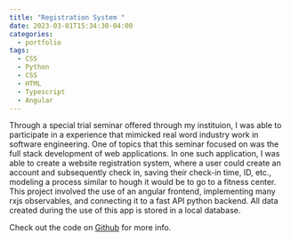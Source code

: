 ```yaml
---
title: "Registration System "
date: 2023-03-01T15:34:30-04:00
categories:
  - portfolio
tags:
  - CSS
  - Python
  - CSS
  - HTML
  - Typescript
  - Angular
---
```


Through a special trial seminar offered through my instituion, I was able to participate in a experience that mimicked real word industry work in software engineering. One of topics that this seminar focused on was the full stack development of web applications. In one such application, I was able to create a website registration system, where a user could create an account and subsequently check in, saving their check-in time, ID, etc., modeling a process similar to hough it would be to go to a fitness center. This project involved the use of an angular frontend, implementing many rxjs observables, and connecting it to a fast API python backend. All data created during the use of this app is stored in a local database.


Check out the code on [Github][git-hub-link] for more info.

[git-hub-link]: https://github.com/yuan25j/WebsiteRegistration
